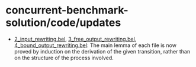 # concurrent-benchmark-solution/code/updates

- [2_input_rewriting.bel](code/updates/2_input_rewriting.bel), [3_free_output_rewriting.bel](code/updates/3_free_output_rewriting.bel), [4_bound_output_rewriting.bel](code/updates/4_bound_output_rewriting.bel):
The main lemma of each file is now proved by induction on the derivation of the given transition, rather than on the structure of the process involved.